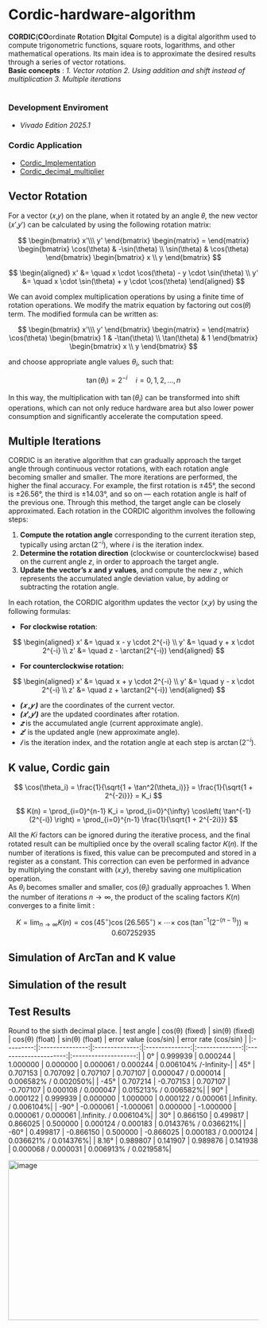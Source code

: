 # Cordic-hardware-algorithm
**CORDIC**(**CO**ordinate **R**otation **DI**gital **C**ompute) is a digital algorithm used to compute trigonometric functions, square roots, logarithms, and other mathematical operations. Its main idea is to approximate the desired results through a series of vector rotations.  
**Basic concepts** : *1. Vector rotation* *2. Using addition and shift instead of multiplication* *3. Multiple iterations*  
# 
### Development Enviroment 
- *Vivado Edition 2025.1*
### Cordic Application
- [Cordic_Implementation](./cordic)
- [Cordic_decimal_multiplier](./cordic_decimal_multiplier)
 
## Vector Rotation  
For a vector (𝑥,𝑦) on the plane, when it rotated by an angle 𝜃, the new vector (𝑥′,𝑦′) can be calculated by using the following rotation matrix:  

$$
\begin{bmatrix}
    x'\\\
    y'
\end{bmatrix} 
\begin{matrix}
    =
\end{matrix}
\begin{bmatrix}
    \cos(\theta) & -\sin(\theta) \\
    \sin(\theta) & \cos(\theta)
\end{bmatrix}
\begin{bmatrix}
    x \\
    y
\end{bmatrix} 
$$  

$$
\begin{aligned}
x' &= \quad x \cdot \cos(\theta) - y \cdot \sin(\theta) \\
y' &= \quad x \cdot \sin(\theta) + y \cdot \cos(\theta)
\end{aligned}
$$

We can avoid complex multiplication operations by using a finite time of rotation operations. We modify the matrix equation by factoring out cos(𝜃) term. The modified formula can be written as:  

$$
\begin{bmatrix}
    x'\\\
    y'
\end{bmatrix} 
\begin{matrix}
    =
\end{matrix}
\cos(\theta)
\begin{bmatrix}
    1 & -\tan(\theta) \\
    \tan(\theta) & 1
\end{bmatrix}
\begin{bmatrix}
    x \\
    y
\end{bmatrix} 
$$  

and choose appropriate angle values $\theta_i$, such that:

$$
\tan(\theta_i) = 2^{-i} \quad  i = 0, 1, 2, \ldots, n
$$

In this way, the multiplication with $\tan(\theta_i)$ can be transformed into shift operations, which can not only reduce hardware area but also lower power consumption and significantly accelerate the computation speed.

## Multiple Iterations
CORDIC is an iterative algorithm that can gradually approach the target angle through continuous vector rotations, with each rotation angle becoming smaller and smaller. The more iterations are performed, the higher the final accuracy. For example, the first rotation is ±45°, the second is ±26.56°, the third is ±14.03°, and so on — each rotation angle is half of the previous one. Through this method, the target angle can be closely approximated.
Each rotation in the CORDIC algorithm involves the following steps:
1. **Compute the rotation angle** corresponding to the current iteration step, typically using $\arctan(2^{-i})$, where $i$ is the iteration index.
2. **Determine the rotation direction** (clockwise or counterclockwise) based on the current angle $z$, in order to approach the target angle.
3. **Update the vector’s $x$ and $y$ values**, and compute the new $z$ , which represents the accumulated angle deviation value, by adding or subtracting the rotation angle.

In each rotation, the CORDIC algorithm updates the vector (𝑥,𝑦) by using the following formulas:  

- **For clockwise rotation**:

$$
\begin{aligned}
x' &= \quad x - y \cdot 2^{-i} \\
y' &= \quad y + x \cdot 2^{-i} \\
z' &= \quad z - \arctan(2^{-i})
\end{aligned}
$$
- **For counterclockwise rotation:**

$$
\begin{aligned}
x' &= \quad x + y \cdot 2^{-i} \\
y' &= \quad y - x \cdot 2^{-i} \\
z' &= \quad z + \arctan(2^{-i})
\end{aligned}
$$  

- ***(𝑥 ,𝑦 )*** are the coordinates of the current vector.  
- ***(𝑥′,𝑦′)*** are the updated coordinates after rotation.  
- ***𝑧*** is the accumulated angle (current approximate angle).  
- ***𝑧′*** is the updated angle (new approximate angle).  
- ***𝑖***  is the iteration index, and the rotation angle at each step is $\arctan(2^{-i})$.

## K value, Cordic gain  

$$
\cos(\theta_i) = \frac{1}{\sqrt{1 + \tan^2(\theta_i)}} = \frac{1}{\sqrt{1 + 2^{-2i}}} = K_i
$$  

$$
K(n) = \prod_{i=0}^{n-1} K_i = \prod_{i=0}^{\infty} \cos\left( \tan^{-1}(2^{-i}) \right) = \prod_{i=0}^{n-1} \frac{1}{\sqrt{1 + 2^{-2i}}}
$$

All the 𝐾𝑖 factors can be ignored during the iterative process, and the final rotated result can be multiplied once by the overall scaling factor 𝐾(𝑛). If the number of iterations is fixed, this value can be precomputed and stored in a register as a constant. This correction can even be performed in advance by multiplying the constant with (𝑥,𝑦), thereby saving one multiplication operation.  
As $\theta_i$ becomes smaller and smaller, $\cos(\theta_i)$ gradually approaches 1. When the number of iterations $n \to \infty$, the product of the scaling factors $K(n)$ converges to a finite limit :


$$
K = \lim_{n \to \infty} K(n) = \cos(45^\circ) \cos(26.565^\circ) \times \cdots \times \ \cos\left( \tan^{-1}(2^{-(n-1)}) \right) \approx 0.607252935
$$

## Simulation of ArcTan and K value

## Simulation of the result
## Test Results
Round to the sixth decimal place.
| test angle | cos(θ) (fixed) | sin(θ) (fixed) | cos(θ) (float) | sin(θ) (float) | error value (cos/sin) | error rate (cos/sin) |
|:---------:|:---------------:|:--------------:|:--------------:|:--------------:|:---------------------:|:--------------------:|
|  0°       |    0.999939     |   0.000244     |    1.000000    |    0.000000    |  0.000061 / 0.000244  | 0.006104% /-Infinity-|
|  45°      |    0.707153     |   0.707092     |    0.707107    |    0.707107    |  0.000047 / 0.000014  | 0.006582% / 0.002050%|
| -45°      |    0.707214     |  -0.707153     |    0.707107    |   -0.707107    |  0.000108 / 0.000047  | 0.015213% / 0.006582%|
| 90°       |    0.000122     |   0.999939     |    0.000000    |    1.000000    |  0.000122 / 0.000061  |.Infinity. / 0.006104%|
| -90°      |   -0.000061     |  -1.000061     |    0.000000    |   -1.000000    |  0.000061 / 0.000061  |.Infinity. / 0.006104%|
| 30°       |    0.866150     |   0.499817     |    0.866025    |    0.500000    |  0.000124 / 0.000183  | 0.014376% / 0.036621%|
| -60°      |    0.499817     |  -0.866150     |    0.500000    |   -0.866025    |  0.000183 / 0.000124  | 0.036621% / 0.014376%|
| 8.16°     |    0.989807    |    0.141907     |    0.989876    |    0.141938    |  0.000068 / 0.000031  | 0.006913% / 0.021958%|

<img width="1904" height="322" alt="image" src="https://github.com/user-attachments/assets/fe8785fd-417d-46a2-821d-923c7e5da986" />



